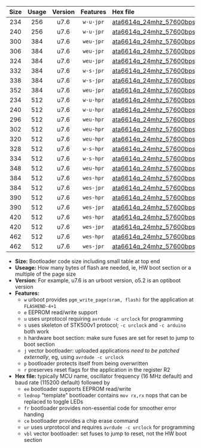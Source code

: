 |Size|Usage|Version|Features|Hex file|
|:-:|:-:|:-:|:-:|:--|
|234|256|u7.6|`w-u-jpr`|[ata6614q_24mhz_57600bps_ur_vbl.hex](https://raw.githubusercontent.com/stefanrueger/urboot/main/ata6614q_24mhz_57600bps_ur_vbl.hex)|
|240|256|u7.6|`w-u-jpr`|[ata6614q_24mhz_57600bps_lednop_ur_vbl.hex](https://raw.githubusercontent.com/stefanrueger/urboot/main/ata6614q_24mhz_57600bps_lednop_ur_vbl.hex)|
|300|384|u7.6|`weu-jpr`|[ata6614q_24mhz_57600bps_ee_ur_vbl.hex](https://raw.githubusercontent.com/stefanrueger/urboot/main/ata6614q_24mhz_57600bps_ee_ur_vbl.hex)|
|306|384|u7.6|`weu-jpr`|[ata6614q_24mhz_57600bps_ee_lednop_ur_vbl.hex](https://raw.githubusercontent.com/stefanrueger/urboot/main/ata6614q_24mhz_57600bps_ee_lednop_ur_vbl.hex)|
|324|384|u7.6|`weu-jpr`|[ata6614q_24mhz_57600bps_ee_lednop_fr_ur_vbl.hex](https://raw.githubusercontent.com/stefanrueger/urboot/main/ata6614q_24mhz_57600bps_ee_lednop_fr_ur_vbl.hex)|
|332|384|u7.6|`w-s-jpr`|[ata6614q_24mhz_57600bps_vbl.hex](https://raw.githubusercontent.com/stefanrueger/urboot/main/ata6614q_24mhz_57600bps_vbl.hex)|
|338|384|u7.6|`w-s-jpr`|[ata6614q_24mhz_57600bps_lednop_vbl.hex](https://raw.githubusercontent.com/stefanrueger/urboot/main/ata6614q_24mhz_57600bps_lednop_vbl.hex)|
|352|384|u7.6|`weu-jpr`|[ata6614q_24mhz_57600bps_ee_lednop_fr_ce_ur_vbl.hex](https://raw.githubusercontent.com/stefanrueger/urboot/main/ata6614q_24mhz_57600bps_ee_lednop_fr_ce_ur_vbl.hex)|
|234|512|u7.6|`w-u-hpr`|[ata6614q_24mhz_57600bps_ur.hex](https://raw.githubusercontent.com/stefanrueger/urboot/main/ata6614q_24mhz_57600bps_ur.hex)|
|240|512|u7.6|`w-u-hpr`|[ata6614q_24mhz_57600bps_lednop_ur.hex](https://raw.githubusercontent.com/stefanrueger/urboot/main/ata6614q_24mhz_57600bps_lednop_ur.hex)|
|296|512|u7.6|`weu-hpr`|[ata6614q_24mhz_57600bps_ee_ur.hex](https://raw.githubusercontent.com/stefanrueger/urboot/main/ata6614q_24mhz_57600bps_ee_ur.hex)|
|302|512|u7.6|`weu-hpr`|[ata6614q_24mhz_57600bps_ee_lednop_ur.hex](https://raw.githubusercontent.com/stefanrueger/urboot/main/ata6614q_24mhz_57600bps_ee_lednop_ur.hex)|
|320|512|u7.6|`weu-hpr`|[ata6614q_24mhz_57600bps_ee_lednop_fr_ur.hex](https://raw.githubusercontent.com/stefanrueger/urboot/main/ata6614q_24mhz_57600bps_ee_lednop_fr_ur.hex)|
|328|512|u7.6|`w-s-hpr`|[ata6614q_24mhz_57600bps.hex](https://raw.githubusercontent.com/stefanrueger/urboot/main/ata6614q_24mhz_57600bps.hex)|
|334|512|u7.6|`w-s-hpr`|[ata6614q_24mhz_57600bps_lednop.hex](https://raw.githubusercontent.com/stefanrueger/urboot/main/ata6614q_24mhz_57600bps_lednop.hex)|
|348|512|u7.6|`weu-hpr`|[ata6614q_24mhz_57600bps_ee_lednop_fr_ce_ur.hex](https://raw.githubusercontent.com/stefanrueger/urboot/main/ata6614q_24mhz_57600bps_ee_lednop_fr_ce_ur.hex)|
|384|512|u7.6|`wes-hpr`|[ata6614q_24mhz_57600bps_ee.hex](https://raw.githubusercontent.com/stefanrueger/urboot/main/ata6614q_24mhz_57600bps_ee.hex)|
|384|512|u7.6|`wes-jpr`|[ata6614q_24mhz_57600bps_ee_vbl.hex](https://raw.githubusercontent.com/stefanrueger/urboot/main/ata6614q_24mhz_57600bps_ee_vbl.hex)|
|390|512|u7.6|`wes-hpr`|[ata6614q_24mhz_57600bps_ee_lednop.hex](https://raw.githubusercontent.com/stefanrueger/urboot/main/ata6614q_24mhz_57600bps_ee_lednop.hex)|
|390|512|u7.6|`wes-jpr`|[ata6614q_24mhz_57600bps_ee_lednop_vbl.hex](https://raw.githubusercontent.com/stefanrueger/urboot/main/ata6614q_24mhz_57600bps_ee_lednop_vbl.hex)|
|420|512|u7.6|`wes-hpr`|[ata6614q_24mhz_57600bps_ee_lednop_fr.hex](https://raw.githubusercontent.com/stefanrueger/urboot/main/ata6614q_24mhz_57600bps_ee_lednop_fr.hex)|
|420|512|u7.6|`wes-jpr`|[ata6614q_24mhz_57600bps_ee_lednop_fr_vbl.hex](https://raw.githubusercontent.com/stefanrueger/urboot/main/ata6614q_24mhz_57600bps_ee_lednop_fr_vbl.hex)|
|462|512|u7.6|`wes-hpr`|[ata6614q_24mhz_57600bps_ee_lednop_fr_ce.hex](https://raw.githubusercontent.com/stefanrueger/urboot/main/ata6614q_24mhz_57600bps_ee_lednop_fr_ce.hex)|
|462|512|u7.6|`wes-jpr`|[ata6614q_24mhz_57600bps_ee_lednop_fr_ce_vbl.hex](https://raw.githubusercontent.com/stefanrueger/urboot/main/ata6614q_24mhz_57600bps_ee_lednop_fr_ce_vbl.hex)|

- **Size:** Bootloader code size including small table at top end
- **Useage:** How many bytes of flash are needed, ie, HW boot section or a multiple of the page size
- **Version:** For example, u7.6 is an urboot version, o5.2 is an optiboot version
- **Features:**
  + `w` urboot provides `pgm_write_page(sram, flash)` for the application at `FLASHEND-4+1`
  + `e` EEPROM read/write support
  + `u` uses urprotocol requiring `avrdude -c urclock` for programming
  + `s` uses skeleton of STK500v1 protocol; `-c urclock` and `-c arduino` both work
  + `h` hardware boot section: make sure fuses are set for reset to jump to boot section
  + `j` vector bootloader: uploaded applications *need to be patched externally*, eg, using `avrdude -c urclock`
  + `p` bootloader protects itself from being overwritten
  + `r` preserves reset flags for the application in the register R2
- **Hex file:** typically MCU name, oscillator frequency (16 MHz default) and baud rate (115200 default) followed by
  + `ee` bootloader supports EEPROM read/write
  + `lednop` "template" bootloader contains `mov rx,rx` nops that can be replaced to toggle LEDs
  + `fr` bootloader provides non-essential code for smoother error handing
  + `ce` bootloader provides a chip erase command
  + `ur` uses urprotocol and requires `avrdude -c urclock` for programming
  + `vbl` vector bootloader: set fuses to jump to reset, not the HW boot section
